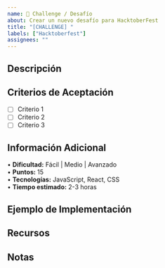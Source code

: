 ```yaml
---
name: 🎯 Challenge / Desafío
about: Crear un nuevo desafío para HacktoberFest
title: "[CHALLENGE] "
labels: ["Hacktoberfest"]
assignees: ""
---
```


## Descripción

<!-- Describe brevemente el desafío -->

## Criterios de Aceptación

- [ ] Criterio 1
- [ ] Criterio 2
- [ ] Criterio 3

## Información Adicional

• **Dificultad:** Fácil | Medio | Avanzado  
• **Puntos:** 15  
• **Tecnologías:** JavaScript, React, CSS  
• **Tiempo estimado:** 2-3 horas

## Ejemplo de Implementación

<!-- Proporciona un ejemplo detallado de cómo resolver el desafío -->

## Recursos

<!-- Enlaces a documentación, tutoriales o referencias útiles -->

## Notas

<!-- Información adicional que pueda ser útil -->
